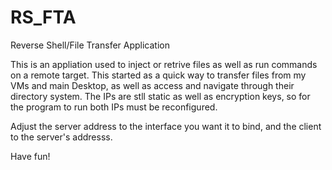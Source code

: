 # RS_FTA
Reverse Shell/File Transfer Application

This is an appliation used to inject or retrive files as well as run commands on a remote target.
This started as a quick way to transfer files from my VMs and main Desktop, as well as access and navigate 
through their directory system. The IPs are stll static as well as encryption keys, so for the program to run 
both IPs must be reconfigured. 

Adjust the server address to the interface you want it to bind, and the client to the server's addresss.

Have fun!
